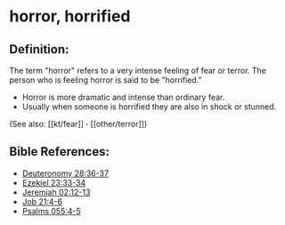 # horror, horrified #

## Definition: ##

The term "horror" refers to a very intense feeling of fear or terror. The person who is feeling horror is said to be "horrified."

* Horror is more dramatic and intense than ordinary fear.
* Usually when someone is horrified they are also in shock or stunned.

(See also: [[kt/fear]] **·** [[other/terror]])

## Bible References: ##

* [Deuteronomy 28:36-37](en/tn/deu/help/28/36)
* [Ezekiel 23:33-34](en/tn/ezk/help/23/33)
* [Jeremiah 02:12-13](en/tn/jer/help/02/12)
* [Job 21:4-6](en/tn/job/help/21/04)
* [Psalms 055:4-5](en/tn/psa/help/55/04)